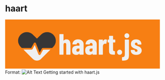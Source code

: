 # haart
![haart.js logo](/images/haart.png)
Format: ![Alt Text](url)
Getting started with haart.js 


